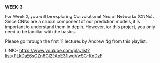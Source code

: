 **WEEK-3**


For Week 3, you will be exploring Convolutional Neural Networks (CNNs). Since CNNs are a crucial component of our prediction models, it is important to understand them in depth. However, for this project, you only need to be familiar with the basics.

Please go through the first 11 lectures by Andrew Ng from this playlist.

LINK:- https://www.youtube.com/playlist?list=PLkDaE6sCZn6Gl29AoE31iwdVwSG-KnDzF
